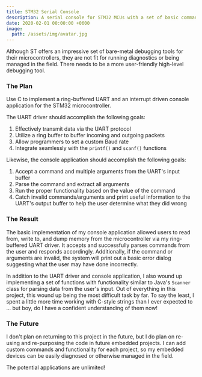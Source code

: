 ```yaml
---
title: STM32 Serial Console
description: A serial console for STM32 MCUs with a set of basic commands for troubleshooting.
date: 2020-02-01 00:00:00 +0600
image:
  path: /assets/img/avatar.jpg
---
```


Although ST offers an impressive set of bare-metal debugging tools for their microcontrollers, they are not fit for running diagnostics or being managed in the field. There needs to be a more user-friendly high-level debugging tool.

### The Plan

Use C to implement a ring-buffered UART and an interrupt driven console application for the STM32 microcontroller.

The UART driver should accomplish the following goals:

1. Effectively transmit data via the UART protocol
2. Utilize a ring buffer to buffer incoming and outgoing packets
3. Allow programmers to set a custom Baud rate
4. Integrate seamlessly with the `printf()` and `scanf()` functions

Likewise, the console application should accomplish the following goals:

1. Accept a command and multiple arguments from the UART's input buffer
2. Parse the command and extract all arguments
3. Run the proper functionality based on the value of the command
4. Catch invalid commands/arguments and print useful information to the UART's output buffer to help the user determine what they did wrong

### The Result

The basic implementation of my console application allowed users to read from, write to, and dump memory from the microcontroller via my ring-buffered UART driver. It accepts and successfully parses commands from the user and responds accordingly. Additionally, if the command or arguments are invalid, the system will print out a basic error dialog suggesting what the user may have done incorrectly.

In addition to the UART driver and console application, I also wound up implementing a set of functions with functionality similar to Java's `Scanner` class for parsing data from the user's input. Out of everything in this project, this wound up being the most difficult task by far. To say the least, I spent a little more time working with C-style strings than I ever expected to ... but boy, do I have a confident understanding of them now!

### The Future

I don't plan on returning to this project in the future, but I do plan on re-using and re-purposing the code in future embedded projects. I can add custom commands and functionality for each project, so my embedded devices can be easily diagnosed or otherwise managed in the field.

The potential applications are unlimited!